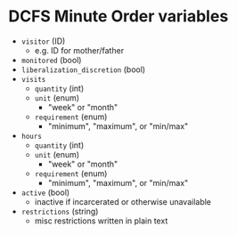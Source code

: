 # DCFS Minute Order variables

* `visitor` (ID)
	* e.g. ID for mother/father
* `monitored` (bool)
* `liberalization_discretion` (bool)
* `visits`
	* `quantity` (int)
	* `unit` (enum)
		* "week" or "month"
	* `requirement` (enum)
		* "minimum", "maximum", or "min/max"
* `hours`
	* `quantity` (int)
	* `unit` (enum)
		* "week" or "month"
	* `requirement` (enum)
		* "minimum", "maximum", or "min/max"
* `active` (bool)
	* inactive if incarcerated or otherwise unavailable
* `restrictions` (string)
	* misc restrictions written in plain text
